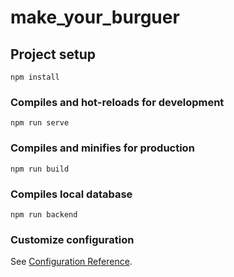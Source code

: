 # make_your_burguer

## Project setup
```
npm install
```

### Compiles and hot-reloads for development
```
npm run serve
```

### Compiles and minifies for production
```
npm run build
```
### Compiles local database
```
npm run backend
```
### Customize configuration
See [Configuration Reference](https://cli.vuejs.org/config/).
